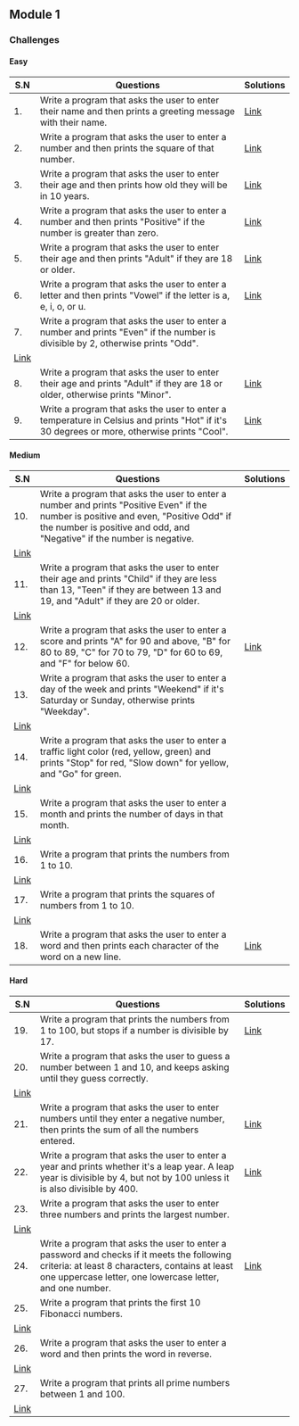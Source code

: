 ## Module 1

### Challenges

#### Easy

| S.N                        | Questions                                                                                                                                  | Solutions                  |
| -------------------------- | ------------------------------------------------------------------------------------------------------------------------------------------ | -------------------------- |
| 1.                         | Write a program that asks the user to enter their name and then prints a greeting message with their name.                                 | [Link](easy/solution_1.py) |
| 2.                         | Write a program that asks the user to enter a number and then prints the square of that number.                                            | [Link](easy/solution_2.py) |
| 3.                         | Write a program that asks the user to enter their age and then prints how old they will be in 10 years.                                    | [Link](easy/solution_3.py) |
| 4.                         | Write a program that asks the user to enter a number and then prints "Positive" if the number is greater than zero.                        | [Link](easy/solution_4.py) |
| 5.                         | Write a program that asks the user to enter their age and then prints "Adult" if they are 18 or older.                                     | [Link](easy/solution_5.py) |
| 6.                         | Write a program that asks the user to enter a letter and then prints "Vowel" if the letter is a, e, i, o, or u.                            | [Link](easy/solution_6.py) |
| 7.                         | Write a program that asks the user to enter a number and prints "Even" if the number is divisible by 2, otherwise prints "Odd".            |
| [Link](easy/solution_7.py) |
| 8.                         | Write a program that asks the user to enter their age and prints "Adult" if they are 18 or older, otherwise prints "Minor".                | [Link](easy/solution_8.py) |
| 9.                         | Write a program that asks the user to enter a temperature in Celsius and prints "Hot" if it's 30 degrees or more, otherwise prints "Cool". | [Link](easy/solution_9.py) |

#### Medium

| S.N                         | Questions                                                                                                                                                                                                       | Solutions                   |
| --------------------------- | --------------------------------------------------------------------------------------------------------------------------------------------------------------------------------------------------------------- | --------------------------- |
| 10.                         | Write a program that asks the user to enter a number and prints "Positive Even" if the number is positive and even, "Positive Odd" if the number is positive and odd, and "Negative" if the number is negative. |
| [Link](easy/solution_10.py) |
| 11.                         | Write a program that asks the user to enter their age and prints "Child" if they are less than 13, "Teen" if they are between 13 and 19, and "Adult" if they are 20 or older.                                   |
| [Link](easy/solution_11.py) |
| 12.                         | Write a program that asks the user to enter a score and prints "A" for 90 and above, "B" for 80 to 89, "C" for 70 to 79, "D" for 60 to 69, and "F" for below 60.                                                | [Link](easy/solution_12.py) |
| 13.                         | Write a program that asks the user to enter a day of the week and prints "Weekend" if it's Saturday or Sunday, otherwise prints "Weekday".                                                                      |
| [Link](easy/solution_13.py) |
| 14.                         | Write a program that asks the user to enter a traffic light color (red, yellow, green) and prints "Stop" for red, "Slow down" for yellow, and "Go" for green.                                                   |
| [Link](easy/solution_14.py) |
| 15.                         | Write a program that asks the user to enter a month and prints the number of days in that month.                                                                                                                |
| [Link](easy/solution_15.py) |
| 16.                         | Write a program that prints the numbers from 1 to 10.                                                                                                                                                           |
| [Link](easy/solution_16.py) |
| 17.                         | Write a program that prints the squares of numbers from 1 to 10.                                                                                                                                                |
| [Link](easy/solution_17.py) |
| 18.                         | Write a program that asks the user to enter a word and then prints each character of the word on a new line.                                                                                                    | [Link](easy/solution_18.py) |

#### Hard

| S.N                         | Questions                                                                                                                                                                                                  | Solutions                   |
| --------------------------- | ---------------------------------------------------------------------------------------------------------------------------------------------------------------------------------------------------------- | --------------------------- |
| 19.                         | Write a program that prints the numbers from 1 to 100, but stops if a number is divisible by 17.                                                                                                           | [Link](easy/solution_19.py) |
| 20.                         | Write a program that asks the user to guess a number between 1 and 10, and keeps asking until they guess correctly.                                                                                        |
| [Link](easy/solution_20.py) |
| 21.                         | Write a program that asks the user to enter numbers until they enter a negative number, then prints the sum of all the numbers entered.                                                                    | [Link](easy/solution_21.py) |
| 22.                         | Write a program that asks the user to enter a year and prints whether it's a leap year. A leap year is divisible by 4, but not by 100 unless it is also divisible by 400.                                  | [Link](easy/solution_22.py) |
| 23.                         | Write a program that asks the user to enter three numbers and prints the largest number.                                                                                                                   |
| [Link](easy/solution_23.py) |
| 24.                         | Write a program that asks the user to enter a password and checks if it meets the following criteria: at least 8 characters, contains at least one uppercase letter, one lowercase letter, and one number. | [Link](easy/solution_24.py) |
| 25.                         | Write a program that prints the first 10 Fibonacci numbers.                                                                                                                                                |
| [Link](easy/solution_25.py) |
| 26.                         | Write a program that asks the user to enter a word and then prints the word in reverse.                                                                                                                    |
| [Link](easy/solution_26.py) |
| 27.                         | Write a program that prints all prime numbers between 1 and 100.                                                                                                                                           |
| [Link](easy/solution_27.py) |
